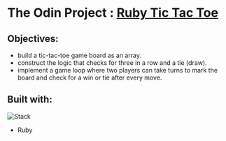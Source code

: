 # **The Odin Project** : [Ruby Tic Tac Toe](https://www.theodinproject.com/lessons/ruby-tic-tac-toe)

## Objectives:

- build a tic-tac-toe game board as an array.
- construct the logic that checks for three in a row and a tie (draw).
- implement a game loop where two players can take turns to mark the board and check for a win or tie after every move.

## Built with:

![Stack](https://skills.thijs.gg/icons?i=ruby)

- Ruby
